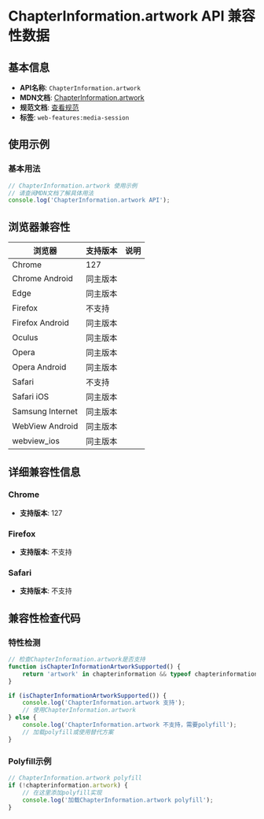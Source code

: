 # ChapterInformation.artwork API 兼容性数据

## 基本信息

- **API名称**: `ChapterInformation.artwork`
- **MDN文档**: [ChapterInformation.artwork](https://developer.mozilla.org/docs/Web/API/ChapterInformation/artwork)
- **规范文档**: [查看规范](https://w3c.github.io/mediasession/#dom-chapterinformation-artwork)
- **标签**: `web-features:media-session`

## 使用示例

### 基本用法

```javascript
// ChapterInformation.artwork 使用示例
// 请查阅MDN文档了解具体用法
console.log('ChapterInformation.artwork API');
```

## 浏览器兼容性

| 浏览器 | 支持版本 | 说明 |
|--------|----------|------|
| Chrome | 127 |  |
| Chrome Android | 同主版本 |  |
| Edge | 同主版本 |  |
| Firefox | 不支持 |  |
| Firefox Android | 同主版本 |  |
| Oculus | 同主版本 |  |
| Opera | 同主版本 |  |
| Opera Android | 同主版本 |  |
| Safari | 不支持 |  |
| Safari iOS | 同主版本 |  |
| Samsung Internet | 同主版本 |  |
| WebView Android | 同主版本 |  |
| webview_ios | 同主版本 |  |

## 详细兼容性信息

### Chrome

- **支持版本**: 127

### Firefox

- **支持版本**: 不支持

### Safari

- **支持版本**: 不支持

## 兼容性检查代码

### 特性检测

```javascript
// 检查ChapterInformation.artwork是否支持
function isChapterInformationArtworkSupported() {
    return 'artwork' in chapterinformation && typeof chapterinformation.artwork === 'function';
}

if (isChapterInformationArtworkSupported()) {
    console.log('ChapterInformation.artwork 支持');
    // 使用ChapterInformation.artwork
} else {
    console.log('ChapterInformation.artwork 不支持，需要polyfill');
    // 加载polyfill或使用替代方案
}
```

### Polyfill示例

```javascript
// ChapterInformation.artwork polyfill
if (!chapterinformation.artwork) {
    // 在这里添加polyfill实现
    console.log('加载ChapterInformation.artwork polyfill');
}
```

